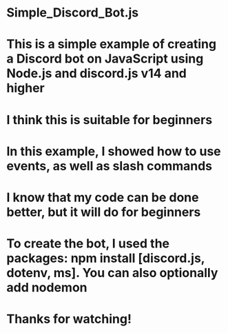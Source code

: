# Simple_Discord_Bot.js
#
# This is a simple example of creating a Discord bot on JavaScript using Node.js and discord.js v14 and higher
# I think this is suitable for beginners
# In this example, I showed how to use events, as well as slash commands
# I know that my code can be done better, but it will do for beginners
#
# To create the bot, I used the packages: npm install [discord.js, dotenv, ms]. You can also optionally add nodemon
# Thanks for watching!
